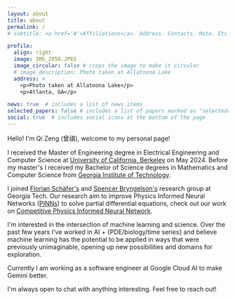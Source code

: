 ```yaml
---
layout: about
title: about
permalink: /
# subtitle: <a href='#'>Affiliations</a>. Address. Contacts. Moto. Etc.

profile:
  align: right
  image: IMG_2958.JPEG
  image_circular: false # crops the image to make it circular
  # image_description: Photo taken at Allatoona Lake
  address: >
    <p>Photo taken at Allatoona Lake</p>
    <p>Atlanta, GA</p>

news: true  # includes a list of news items
selected_papers: false # includes a list of papers marked as "selected={true}"
social: true  # includes social icons at the bottom of the page
---
```


Hello! I'm Qi Zeng (曾祺), welcome to my personal page!

I received the Master of Engineering degree in Electrical Engineering and Computer Science at [University of California, Berkeley](https://www.berkeley.edu/) on May 2024.
Before my master's I received my Bachelor of Science degrees in Mathematics and Computer Science from [Georgia Institute of Technology](https://www.gatech.edu/).

I joined [Florian Schäfer's](https://f-t-s.github.io/) and [Spencer Bryngelson's](https://comp-physics.group/) research group at Georgia Tech.
Our research aim to improve Physics Informed Neural Networks ([PINNs](https://en.wikipedia.org/wiki/Physics-informed_neural_networks)) to solve partial differential equations, check out our work on [Competitive Physics Informed Neural Network](/projects/CPINN_project/).

I'm interested in the intersection of machine learning and science. Over the past few years I've worked in AI + {PDE/biology/time series} and believe machine learning has the potential to be applied in ways that were previously unimaginable, opening up new possibilities and domains for exploration.

Currently I am working as a software engineer at Google Cloud AI to make Gemini better.

I'm always open to chat with anything interesting.
Feel free to reach out!

<!-- Write your biography here. Tell the world about yourself. Link to your favorite [subreddit](http://reddit.com). You can put a picture in, too. The code is already in, just name your picture `prof_pic.jpg` and put it in the `img/` folder. -->

<!-- Put your address / P.O. box / other info right below your picture. You can also disable any these elements by editing `profile` property of the YAML header of your `_pages/about.md`. Edit `_bibliography/papers.bib` and Jekyll will render your [publications page](/al-folio/publications/) automatically. -->

<!-- Link to your social media connections, too. This theme is set up to use [Font Awesome icons](http://fortawesome.github.io/Font-Awesome/) and [Academicons](https://jpswalsh.github.io/academicons/), like the ones below. 
Add your Facebook, Twitter, LinkedIn, Google Scholar, or just disable all of them. -->
